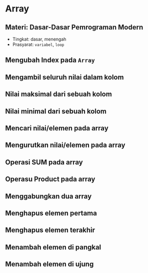 # Array
## Materi: Dasar-Dasar Pemrograman Modern
* Tingkat: dasar, menengah
* Prasyarat: `variabel`, `loop`
## Mengubah Index pada `Array`
## Mengambil seluruh nilai dalam kolom
## Nilai maksimal dari sebuah kolom
## Nilai minimal dari sebuah kolom
## Mencari nilai/elemen pada array
## Mengurutkan nilai/elemen pada array
## Operasi SUM pada array
## Operasu Product pada array
## Menggabungkan dua array
## Menghapus elemen pertama
## Menghapus elemen terakhir
## Menambah elemen di pangkal
## Menambah elemen di ujung
